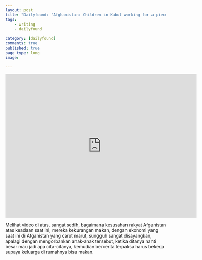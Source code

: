 ```yaml
---
layout: post
title: "Dailyfound: 'Afghanistan: Children in Kabul working for a piece of bread'"
tags: 
    - writing
    - dailyfound
        
category: [dailyfound]
comments: true
published: true
page_type: long
image:
    
---
```


<iframe width="600" height="450" frameborder="0" src="https://www.bbc.com/news/av-embeds/59761535"></iframe>

Melihat video di atas, sangat sedih, bagaimana kesusahan rakyat Afganistan atas keadaan saat ini, mereka kekurangan makan, dengan ekonomi yang saat ini di Afganistan yang carut marut, sungguh sangat disayangkan, apalagi dengan mengorbankan anak-anak tersebut, ketika ditanya nanti besar mau jadi apa cita-citanya, kemudian bercerita terpaksa harus bekerja supaya keluarga di rumahnya bisa makan.

